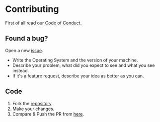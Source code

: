 # Contributing

First of all read our [Code of Conduct](CODE_OF_CONDUCT.md).

## Found a bug?

Open a new [issue](https://github.com/kataras/rewrite/issues/new).
 * Write the Operating System and the version of your machine.
 * Describe your problem, what did you expect to see and what you see instead.
 * If it's a feature request, describe your idea as better as you can.

## Code

1. Fork the [repository](https://github.com/kataras/rewrite).
2. Make your changes.
3. Compare & Push the PR from [here](https://github.com/kataras/rewrite/compare).

